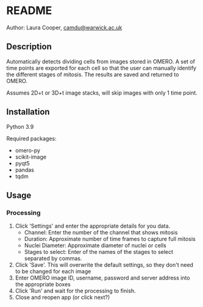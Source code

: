 # README

Author: Laura Cooper, camdu@warwick.ac.uk

## Description

Automatically detects dividing cells from images stored in OMERO. A set of time
points are exported for each cell so that the user can manually identify the
different stages of mitosis. The results are saved and returned to OMERO.

Assumes 2D+t or 3D+t image stacks, will skip images with only 1 time point.

## Installation

Python 3.9

Required packages:
- omero-py
- scikit-image
- pyqt5
- pandas
- tqdm

## Usage

### Processing

1. Click 'Settings' and enter the appropriate details for you data.
    - Channel: Enter the number of the channel that shows mitosis
    - Duration: Approximate number of time frames to capture full mitosis
    - Nuclei Diameter: Approximate diameter of nuclei or cells
    - Stages to select: Enter of the names of the stages to select separated by commas.
2. Click 'Save'. This will overwrite the default settings, so they don't need to be changed for each image
3. Enter OMERO image ID, username, password and server address into the appropriate boxes
4. Click 'Run' and wait for the processing to finish.
5. Close and reopen app (or click next?)
